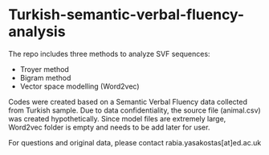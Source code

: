 # Turkish-semantic-verbal-fluency-analysis
The repo includes three methods to analyze SVF sequences:

* Troyer method
* Bigram method
* Vector space modelling (Word2vec)

Codes were created based on a Semantic Verbal Fluency data collected from Turkish sample. Due to data confidentiality, the source file (animal.csv) was created hypothetically.  Since model files  are extremely large, Word2vec folder is empty and needs to be add later for user.

For questions and original data, please contact rabia.yasakostas[at]ed.ac.uk
